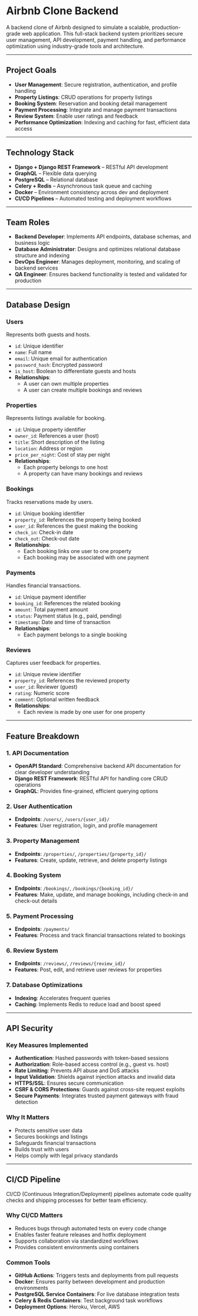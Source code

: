 # **Airbnb Clone Backend**

A backend clone of Airbnb designed to simulate a scalable, production-grade web application. This full-stack backend system prioritizes secure user management, API development, payment handling, and performance optimization using industry-grade tools and architecture.

---

## **Project Goals**

- **User Management**: Secure registration, authentication, and profile handling  
- **Property Listings**: CRUD operations for property listings  
- **Booking System**: Reservation and booking detail management  
- **Payment Processing**: Integrate and manage payment transactions  
- **Review System**: Enable user ratings and feedback  
- **Performance Optimization**: Indexing and caching for fast, efficient data access  

---

## **Technology Stack**

- **Django + Django REST Framework** – RESTful API development  
- **GraphQL** – Flexible data querying  
- **PostgreSQL** – Relational database  
- **Celery + Redis** – Asynchronous task queue and caching  
- **Docker** – Environment consistency across dev and deployment  
- **CI/CD Pipelines** – Automated testing and deployment workflows  

---

## **Team Roles**

- **Backend Developer**: Implements API endpoints, database schemas, and business logic  
- **Database Administrator**: Designs and optimizes relational database structure and indexing  
- **DevOps Engineer**: Manages deployment, monitoring, and scaling of backend services  
- **QA Engineer**: Ensures backend functionality is tested and validated for production  

---

## **Database Design**

### **Users**
Represents both guests and hosts.  
- `id`: Unique identifier  
- `name`: Full name  
- `email`: Unique email for authentication  
- `password_hash`: Encrypted password  
- `is_host`: Boolean to differentiate guests and hosts  
- **Relationships**:  
  - A user can own multiple properties  
  - A user can create multiple bookings and reviews  

### **Properties**
Represents listings available for booking.  
- `id`: Unique property identifier  
- `owner_id`: References a user (host)  
- `title`: Short description of the listing  
- `location`: Address or region  
- `price_per_night`: Cost of stay per night  
- **Relationships**:  
  - Each property belongs to one host  
  - A property can have many bookings and reviews  

### **Bookings**
Tracks reservations made by users.  
- `id`: Unique booking identifier  
- `property_id`: References the property being booked  
- `user_id`: References the guest making the booking  
- `check_in`: Check-in date  
- `check_out`: Check-out date  
- **Relationships**:  
  - Each booking links one user to one property  
  - Each booking may be associated with one payment  

### **Payments**
Handles financial transactions.  
- `id`: Unique payment identifier  
- `booking_id`: References the related booking  
- `amount`: Total payment amount  
- `status`: Payment status (e.g., paid, pending)  
- `timestamp`: Date and time of transaction  
- **Relationships**:  
  - Each payment belongs to a single booking  

### **Reviews**
Captures user feedback for properties.  
- `id`: Unique review identifier  
- `property_id`: References the reviewed property  
- `user_id`: Reviewer (guest)  
- `rating`: Numeric score  
- `comment`: Optional written feedback  
- **Relationships**:  
  - Each review is made by one user for one property  

---

## **Feature Breakdown**

### **1. API Documentation**
- **OpenAPI Standard**: Comprehensive backend API documentation for clear developer understanding  
- **Django REST Framework**: RESTful API for handling core CRUD operations  
- **GraphQL**: Provides fine-grained, efficient querying options  

### **2. User Authentication**
- **Endpoints**: `/users/`, `/users/{user_id}/`  
- **Features**: User registration, login, and profile management  

### **3. Property Management**
- **Endpoints**: `/properties/`, `/properties/{property_id}/`  
- **Features**: Create, update, retrieve, and delete property listings  

### **4. Booking System**
- **Endpoints**: `/bookings/`, `/bookings/{booking_id}/`  
- **Features**: Make, update, and manage bookings, including check-in and check-out details  

### **5. Payment Processing**
- **Endpoints**: `/payments/`  
- **Features**: Process and track financial transactions related to bookings  

### **6. Review System**
- **Endpoints**: `/reviews/`, `/reviews/{review_id}/`  
- **Features**: Post, edit, and retrieve user reviews for properties  

### **7. Database Optimizations**
- **Indexing**: Accelerates frequent queries  
- **Caching**: Implements Redis to reduce load and boost speed  

---

## **API Security**

### **Key Measures Implemented**
- **Authentication**: Hashed passwords with token-based sessions  
- **Authorization**: Role-based access control (e.g., guest vs. host)  
- **Rate Limiting**: Prevents API abuse and DoS attacks  
- **Input Validation**: Shields against injection attacks and invalid data  
- **HTTPS/SSL**: Ensures secure communication  
- **CSRF & CORS Protections**: Guards against cross-site request exploits  
- **Secure Payments**: Integrates trusted payment gateways with fraud detection  

### **Why It Matters**
- Protects sensitive user data  
- Secures bookings and listings  
- Safeguards financial transactions  
- Builds trust with users  
- Helps comply with legal privacy standards  

---

## **CI/CD Pipeline**

CI/CD (Continuous Integration/Deployment) pipelines automate code quality checks and shipping processes for better team efficiency.

### **Why CI/CD Matters**
- Reduces bugs through automated tests on every code change  
- Enables faster feature releases and hotfix deployment  
- Supports collaboration via standardized workflows  
- Provides consistent environments using containers  

### **Common Tools**
- **GitHub Actions**: Triggers tests and deployments from pull requests  
- **Docker**: Ensures parity between development and production environments  
- **PostgreSQL Service Containers**: For live database integration tests  
- **Celery & Redis Containers**: Test background task workflows  
- **Deployment Options**: Heroku, Vercel, AWS  

